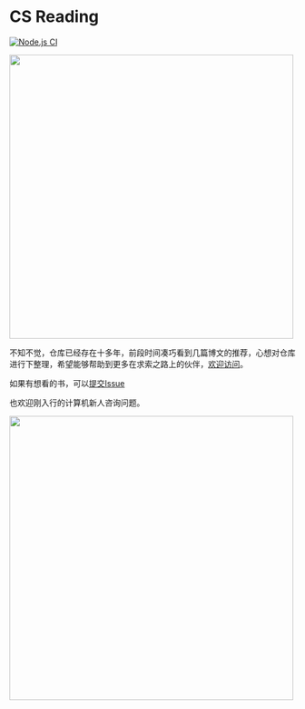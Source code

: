 # CS Reading
[![Node.js CI](https://github.com/tolerious/Programming_learning_resource/actions/workflows/node.js.yml/badge.svg?branch=master)](https://github.com/tolerious/Programming_learning_resource/actions/workflows/node.js.yml)

<img src="https://github.com/tolerious/Programming_learning_resource/blob/master/logo-color.png?raw=true" style="height:500px">

不知不觉，仓库已经存在十多年，前段时间凑巧看到几篇博文的推荐，心想对仓库进行下整理，希望能够帮助到更多在求索之路上的伙伴，[欢迎访问](http://csreading.cn)。

如果有想看的书，可以[提交Issue](https://github.com/tolerious/Programming_learning_resource/issues/new)

也欢迎刚入行的计算机新人咨询问题。

<img src="https://github.com/tolerious/Programming_learning_resource/blob/master/wechat.png?raw=true" style="height:500px">
